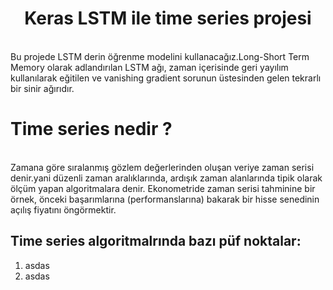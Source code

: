 <center><b><h1>Keras LSTM ile time series projesi</h1></b></center>
<br>
Bu projede LSTM derin öğrenme modelini kullanacağız.Long-Short Term Memory olarak adlandırılan LSTM ağı, zaman içerisinde geri yayılım kullanılarak eğitilen ve vanishing gradient sorunun üstesinden gelen tekrarlı bir sinir ağırıdır.
</br>
<h1></h1>
<h1>Time series nedir ?</h1>
<br>
Zamana göre sıralanmış gözlem değerlerinden oluşan veriye zaman serisi denir.yani düzenli zaman aralıklarında, ardışık zaman alanlarında tipik olarak ölçüm yapan algoritmalara denir. Ekonometride zaman serisi tahminine bir örnek, önceki başarımlarına (performanslarına) bakarak bir hisse senedinin açılış fiyatını öngörmektir.
</br>
<h2>
Time series algoritmalrında bazı püf noktalar:
</h2>
<ol type="1">
<li>
    asdas
</li>
<li>
    asdas
</li>
</ol>